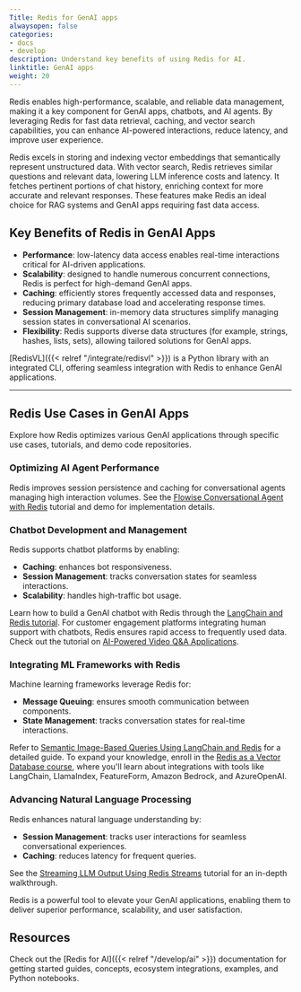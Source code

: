 ```yaml
---
Title: Redis for GenAI apps
alwaysopen: false
categories:
- docs
- develop
description: Understand key benefits of using Redis for AI.
linktitle: GenAI apps
weight: 20
---
```


Redis enables high-performance, scalable, and reliable data management, making it a key component for GenAI apps, chatbots, and AI agents. By leveraging Redis for fast data retrieval, caching, and vector search capabilities, you can enhance AI-powered interactions, reduce latency, and improve user experience.

Redis excels in storing and indexing vector embeddings that semantically represent unstructured data. With vector search, Redis retrieves similar questions and relevant data, lowering LLM inference costs and latency. It fetches pertinent portions of chat history, enriching context for more accurate and relevant responses. These features make Redis an ideal choice for RAG systems and GenAI apps requiring fast data access.

## Key Benefits of Redis in GenAI Apps

- **Performance**: low-latency data access enables real-time interactions critical for AI-driven applications.
- **Scalability**: designed to handle numerous concurrent connections, Redis is perfect for high-demand GenAI apps.
- **Caching**: efficiently stores frequently accessed data and responses, reducing primary database load and accelerating response times.
- **Session Management**: in-memory data structures simplify managing session states in conversational AI scenarios.
- **Flexibility**: Redis supports diverse data structures (for example, strings, hashes, lists, sets), allowing tailored solutions for GenAI apps.

[RedisVL]({{< relref "/integrate/redisvl" >}}) is a Python library with an integrated CLI, offering seamless integration with Redis to enhance GenAI applications.

---

## Redis Use Cases in GenAI Apps

Explore how Redis optimizes various GenAI applications through specific use cases, tutorials, and demo code repositories.

### Optimizing AI Agent Performance

Redis improves session persistence and caching for conversational agents managing high interaction volumes. See the [Flowise Conversational Agent with Redis](https://redis.io/learn/howtos/solutions/flowise/conversational-agent) tutorial and demo for implementation details.

### Chatbot Development and Management

Redis supports chatbot platforms by enabling:

- **Caching**: enhances bot responsiveness.
- **Session Management**: tracks conversation states for seamless interactions.
- **Scalability**: handles high-traffic bot usage.

Learn how to build a GenAI chatbot with Redis through the [LangChain and Redis tutorial](https://redis.io/learn/howtos/solutions/vector/gen-ai-chatbot). For customer engagement platforms integrating human support with chatbots, Redis ensures rapid access to frequently used data. Check out the tutorial on [AI-Powered Video Q&A Applications](https://redis.io/learn/howtos/solutions/vector/ai-qa-videos-langchain-redis-openai-google).

### Integrating ML Frameworks with Redis

Machine learning frameworks leverage Redis for:

- **Message Queuing**: ensures smooth communication between components.
- **State Management**: tracks conversation states for real-time interactions.

Refer to [Semantic Image-Based Queries Using LangChain and Redis](https://redis.io/learn/howtos/solutions/vector/image-summary-search) for a detailed guide. To expand your knowledge, enroll in the [Redis as a Vector Database course](https://redis.io/university/courses/ru402/), where you'll learn about integrations with tools like LangChain, LlamaIndex, FeatureForm, Amazon Bedrock, and AzureOpenAI.

### Advancing Natural Language Processing

Redis enhances natural language understanding by:

- **Session Management**: tracks user interactions for seamless conversational experiences.
- **Caching**: reduces latency for frequent queries.

See the [Streaming LLM Output Using Redis Streams](https://redis.io/learn/howtos/solutions/streams/streaming-llm-output) tutorial for an in-depth walkthrough.

Redis is a powerful tool to elevate your GenAI applications, enabling them to deliver superior performance, scalability, and user satisfaction.

## Resources

Check out the [Redis for AI]({{< relref "/develop/ai" >}}) documentation for getting started guides, concepts, ecosystem integrations, examples, and Python notebooks.

